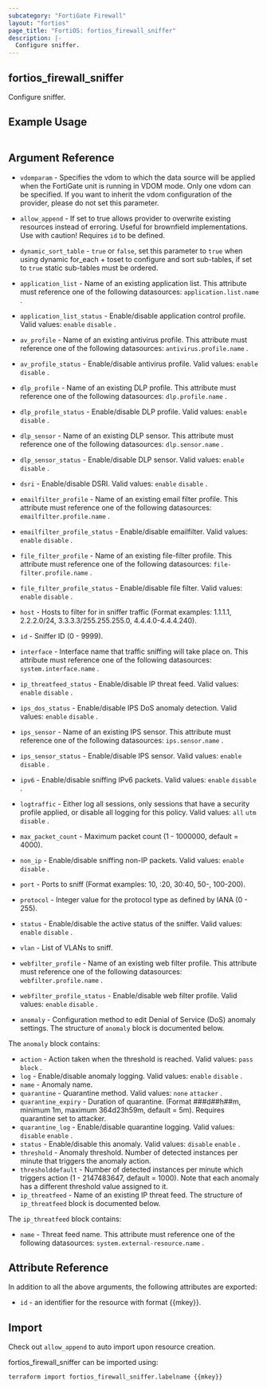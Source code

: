 ```yaml
---
subcategory: "FortiGate Firewall"
layout: "fortios"
page_title: "FortiOS: fortios_firewall_sniffer"
description: |-
  Configure sniffer.
---
```


## fortios_firewall_sniffer
Configure sniffer.

## Example Usage

```hcl

```

## Argument Reference
* `vdomparam` - Specifies the vdom to which the data source will be applied when the FortiGate unit is running in VDOM mode. Only one vdom can be specified. If you want to inherit the vdom configuration of the provider, please do not set this parameter.
* `allow_append` - If set to true allows provider to overwrite existing resources instead of erroring. Useful for brownfield implementations. Use with caution! Requires `id` to be defined.
* `dynamic_sort_table` - `true` or `false`, set this parameter to `true` when using dynamic for_each + toset to configure and sort sub-tables, if set to `true` static sub-tables must be ordered.

* `application_list` - Name of an existing application list. This attribute must reference one of the following datasources: `application.list.name` .
* `application_list_status` - Enable/disable application control profile. Valid values: `enable` `disable` .
* `av_profile` - Name of an existing antivirus profile. This attribute must reference one of the following datasources: `antivirus.profile.name` .
* `av_profile_status` - Enable/disable antivirus profile. Valid values: `enable` `disable` .
* `dlp_profile` - Name of an existing DLP profile. This attribute must reference one of the following datasources: `dlp.profile.name` .
* `dlp_profile_status` - Enable/disable DLP profile. Valid values: `enable` `disable` .
* `dlp_sensor` - Name of an existing DLP sensor. This attribute must reference one of the following datasources: `dlp.sensor.name` .
* `dlp_sensor_status` - Enable/disable DLP sensor. Valid values: `enable` `disable` .
* `dsri` - Enable/disable DSRI. Valid values: `enable` `disable` .
* `emailfilter_profile` - Name of an existing email filter profile. This attribute must reference one of the following datasources: `emailfilter.profile.name` .
* `emailfilter_profile_status` - Enable/disable emailfilter. Valid values: `enable` `disable` .
* `file_filter_profile` - Name of an existing file-filter profile. This attribute must reference one of the following datasources: `file-filter.profile.name` .
* `file_filter_profile_status` - Enable/disable file filter. Valid values: `enable` `disable` .
* `host` - Hosts to filter for in sniffer traffic (Format examples: 1.1.1.1, 2.2.2.0/24, 3.3.3.3/255.255.255.0, 4.4.4.0-4.4.4.240).
* `id` - Sniffer ID (0 - 9999).
* `interface` - Interface name that traffic sniffing will take place on. This attribute must reference one of the following datasources: `system.interface.name` .
* `ip_threatfeed_status` - Enable/disable IP threat feed. Valid values: `enable` `disable` .
* `ips_dos_status` - Enable/disable IPS DoS anomaly detection. Valid values: `enable` `disable` .
* `ips_sensor` - Name of an existing IPS sensor. This attribute must reference one of the following datasources: `ips.sensor.name` .
* `ips_sensor_status` - Enable/disable IPS sensor. Valid values: `enable` `disable` .
* `ipv6` - Enable/disable sniffing IPv6 packets. Valid values: `enable` `disable` .
* `logtraffic` - Either log all sessions, only sessions that have a security profile applied, or disable all logging for this policy. Valid values: `all` `utm` `disable` .
* `max_packet_count` - Maximum packet count (1 - 1000000, default = 4000).
* `non_ip` - Enable/disable sniffing non-IP packets. Valid values: `enable` `disable` .
* `port` - Ports to sniff (Format examples: 10, :20, 30:40, 50-, 100-200).
* `protocol` - Integer value for the protocol type as defined by IANA (0 - 255).
* `status` - Enable/disable the active status of the sniffer. Valid values: `enable` `disable` .
* `vlan` - List of VLANs to sniff.
* `webfilter_profile` - Name of an existing web filter profile. This attribute must reference one of the following datasources: `webfilter.profile.name` .
* `webfilter_profile_status` - Enable/disable web filter profile. Valid values: `enable` `disable` .
* `anomaly` - Configuration method to edit Denial of Service (DoS) anomaly settings. The structure of `anomaly` block is documented below.

The `anomaly` block contains:

* `action` - Action taken when the threshold is reached. Valid values: `pass` `block` .
* `log` - Enable/disable anomaly logging. Valid values: `enable` `disable` .
* `name` - Anomaly name.
* `quarantine` - Quarantine method. Valid values: `none` `attacker` .
* `quarantine_expiry` - Duration of quarantine. (Format ###d##h##m, minimum 1m, maximum 364d23h59m, default = 5m). Requires quarantine set to attacker.
* `quarantine_log` - Enable/disable quarantine logging. Valid values: `disable` `enable` .
* `status` - Enable/disable this anomaly. Valid values: `disable` `enable` .
* `threshold` - Anomaly threshold. Number of detected instances per minute that triggers the anomaly action.
* `thresholddefault` - Number of detected instances per minute which triggers action (1 - 2147483647, default = 1000). Note that each anomaly has a different threshold value assigned to it.
* `ip_threatfeed` - Name of an existing IP threat feed. The structure of `ip_threatfeed` block is documented below.

The `ip_threatfeed` block contains:

* `name` - Threat feed name. This attribute must reference one of the following datasources: `system.external-resource.name` .

## Attribute Reference

In addition to all the above arguments, the following attributes are exported:
* `id` - an identifier for the resource with format {{mkey}}.

## Import

Check out `allow_append` to auto import upon resource creation.

fortios_firewall_sniffer can be imported using:
```sh
terraform import fortios_firewall_sniffer.labelname {{mkey}}
```
